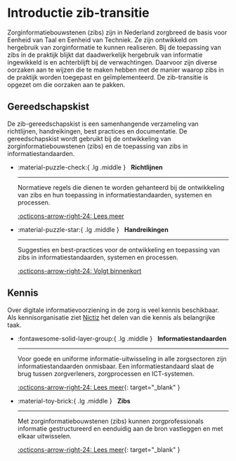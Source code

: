 ﻿# Introductie zib-transitie

Zorginformatiebouwstenen (zibs) zijn in Nederland zorgbreed de basis voor Eenheid van Taal en Eenheid van Techniek. Ze
zijn ontwikkeld om hergebruik van zorginformatie te kunnen realiseren. Bij de toepassing van zibs in de praktijk blijkt
dat daadwerkelijk hergebruik van informatie ingewikkeld is en achterblijft bij de verwachtingen. Daarvoor zijn diverse
oorzaken aan te wijzen die te maken hebben met de manier waarop zibs in de praktijk worden toegepast en geïmplementeerd.
De zib-transitie is opgezet om die oorzaken aan te pakken.

## Gereedschapskist

De zib-gereedschapskist is een samenhangende verzameling van richtlijnen, handreikingen, best practices en documentatie.
De gereedschapskist wordt gebruikt bij de ontwikkeling van zorginformatiebouwstenen (zibs) en de toepassing van zibs in
informatiestandaarden.

<div class="grid cards" markdown>

-   :material-puzzle-check:{ .lg .middle } &nbsp; **Richtlijnen**

    ---

    Normatieve regels die dienen te worden gehanteerd bij de ontwikkeling van zibs en hun toepassing in
    informatiestandaarden, systemen en processen.

    [:octicons-arrow-right-24: Lees meer](https://richtlijnen.zib-transitie.nl/)

-   :material-puzzle-star:{ .lg .middle } &nbsp; **Handreikingen**

    ---

    Suggesties en best-practices voor de ontwikkeling en toepassing van zibs in informatiestandaarden, systemen en
    processen.

    [:octicons-arrow-right-24: Volgt binnenkort](#)

</div>

## Kennis

Over digitale informatievoorziening in de zorg is veel kennis beschikbaar. Als kennisorganisatie ziet [Nictiz](
./nictiz.md) het delen van die kennis als belangrijke taak.

<div class="grid cards" markdown>

-   :fontawesome-solid-layer-group:{ .lg .middle } &nbsp; **Informatiestandaarden**

    ---

    Voor goede en uniforme informatie-uitwisseling in alle zorgsectoren zijn informatiestandaarden onmisbaar. Een
    informatiestandaard slaat de brug tussen zorgverleners, zorgprocessen en ICT-systemen.

    [:octicons-arrow-right-24: Lees meer](https://informatiestandaarden.nictiz.nl/){: target="_blank" }

-   :material-toy-brick:{ .lg .middle } &nbsp; **Zibs**

    ---

    Met zorginformatiebouwstenen (zibs) kunnen zorgprofessionals informatie gestructureerd en eenduidig aan de bron 
    vastleggen en met elkaar uitwisselen.

    [:octicons-arrow-right-24: Lees meer](https://zibs.nl/){: target="_blank" }

</div>